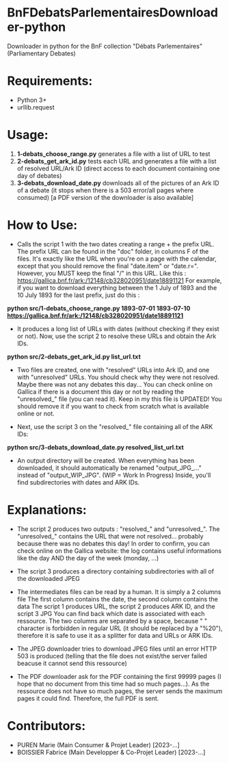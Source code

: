 # BnFDebatsParlementairesDownloader-python
Downloader in python for the BnF collection "Débats Parlementaires" (Parliamentary Debates)

# Requirements:
- Python 3+
- urllib.request

# Usage:
1) __1-debats_choose_range.py__ generates a file with a list of URL to test
2) __2-debats_get_ark_id.py__ tests each URL and generates a file with a list of resolved URL/Ark ID (direct access to each document containing one day of debates)
3) __3-debats_download_date.py__ downloads all of the pictures of an Ark ID of a debate (it stops when there is a 503 error/all pages where consumed) [a PDF version of the downloader is also available]

# How to Use:
- Calls the script 1 with the two dates creating a range + the prefix URL.
The prefix URL can be found in the "doc" folder, in columns F of the files.
It's exactly like the URL when you're on a page with the calendar, except that
you should remove the final "date.item" or "date.r=".
However, you MUST keep the final "/" in this URL.
Like this : https://gallica.bnf.fr/ark:/12148/cb328020951/date18891121
For example, if you want to download everything between the 1 July of 1893 and
the 10 July 1893 for the last prefix, just do this :

__python src/1-debats_choose_range.py 1893-07-01 1893-07-10 https://gallica.bnf.fr/ark:/12148/cb328020951/date18891121__

- It produces a long list of URLs with dates (without checking if they exist or
not). Now, use the script 2 to resolve these URLs and obtain the Ark IDs.

__python src/2-debats_get_ark_id.py list_url.txt__

- Two files are created, one with "resolved" URLs into Ark ID, and one with
"unresolved" URLs. You should check why they were not resolved. Maybe there
was not any debates this day... You can check online on Gallica if there is a
document this day or not by reading the "unresolved_" file (you can read it).
Keep in my this file is UPDATED! You should remove it if you want to check from
scratch what is available online or not.

- Next, use the script 3 on the "resolved_" file containing all of the ARK IDs:

__python src/3-debats_download_date.py resolved_list_url.txt__

- An output directory will be created. When everything has been downloaded, it
should automatically be renamed "output_JPG_..." instead of "output_WIP_JPG".
(WIP = Work In Progress)
Inside, you'll find subdirectories with dates and ARK IDs.

# Explanations:
- The script 2 produces two outputs : "resolved_" and "unresolved_".
The "unresolved_" contains the URL that were not resolved... probably because
there was no debates this day!
In order to confirm, you can check online on the Gallica website: the log
contains useful informations like the day AND the day of the week (monday, ...)

- The script 3 produces a directory containing subdirectories with all of the
downloaded JPEG

- The intermediates files can be read by a human. It is simply a 2 columns file
The first column contains the date, the second column contains the data
The script 1 produces URL, the script 2 produces ARK ID, and the script 3 JPG
You can find back which date is associated with each ressource.
The two columns are separated by a space, because " " character is forbidden in
regular URL (it should be replaced by a "%20"), therefore it is safe to use it
as a splitter for data and URLs or ARK IDs.

- The JPEG downloader tries to download JPEG files until an error HTTP 503 is
produced (telling that the file does not exist/the server failed beacuse it
cannot send this ressource)
- The PDF downloader ask for the PDF containing the first 99999 pages (I hope
that no document from this time had so much pages...). As the ressource does
not have so much pages, the server sends the maximum pages it could find.
Therefore, the full PDF is sent.

# Contributors:
- PUREN Marie (Main Consumer & Projet Leader) [2023-...]
- BOISSIER Fabrice (Main Developper & Co-Projet Leader) [2023-...]
